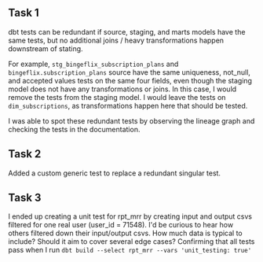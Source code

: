 ## Task 1
dbt tests can be redundant if source, staging, and marts models have the same tests, but no additional joins / heavy transformations happen downstream of stating.

For example, `stg_bingeflix_subscription_plans` and `bingeflix.subscription_plans` source have the same uniqueness, not_null, and accepted values tests on the same four fields, even though the staging model does not have any transformations or joins. In this case, I would remove the tests from the staging model. I would leave the tests on `dim_subscriptions`, as transformations happen here that should be tested.

I was able to spot these redundant tests by observing the lineage graph and checking the tests in the documentation.

## Task 2
Added a custom generic test to replace a redundant singular test.

## Task 3
I ended up creating a unit test for rpt_mrr by creating input and output csvs filtered for one real user (user_id = 71548).
I'd be curious to hear how others filtered down their input/output csvs. How much data is typical to include? Should it aim to cover several edge cases?
Confirming that all tests pass when I run `dbt build --select rpt_mrr --vars 'unit_testing: true'`
